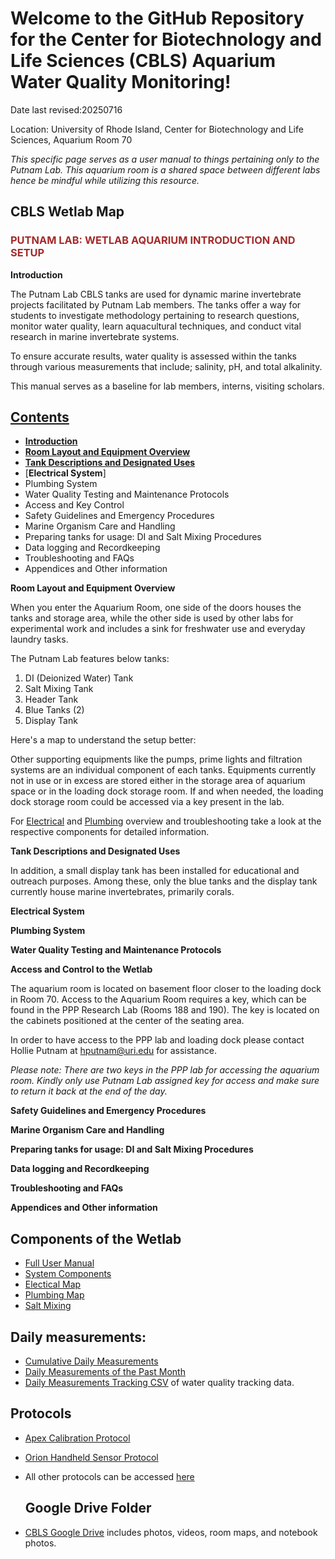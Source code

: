 
# Welcome to the GitHub Repository for the Center for Biotechnology and Life Sciences (CBLS) Aquarium Water Quality Monitoring!

Date last revised:20250716  


Location: University of Rhode Island, Center for Biotechnology and Life Sciences, Aquarium Room 70

*This specific page serves as a user manual to things pertaining only to the Putnam Lab. This aquarium room is a shared space between different labs hence be mindful while utilizing this resource.*

## **CBLS Wetlab Map** 

[Add Map 1 of the general lab including all spaces]: # 

### <font color="brown">**PUTNAM LAB: WETLAB AQUARIUM INTRODUCTION AND SETUP**</font>

**<a name="Introduction"></a> Introduction**

The Putnam Lab CBLS tanks are used for dynamic marine invertebrate projects facilitated by Putnam Lab members. The tanks offer a way for students to investigate methodology pertaining to research questions, monitor water quality, learn aquacultural techniques, and conduct vital research in marine invertebrate systems. 

To ensure accurate results, water quality is assessed within the tanks through various measurements that include; salinity, pH, and total alkalinity.

This manual serves as a baseline for lab members, interns, visiting scholars. 


## <ins> **Contents** </ins>

- [**Introduction**](#Introduction)
- [**Room Layout and Equipment Overview**](#Room_Layout_and_Equipment_Overview)
- [**Tank Descriptions and Designated Uses**](#Tank_Descriptions_and_Designated_Uses)
- [**Electrical System**]
- Plumbing System 
- Water Quality Testing and Maintenance Protocols
- Access and Key Control
- Safety Guidelines and Emergency Procedures
- Marine Organism Care and Handling
- Preparing tanks for usage: DI and Salt Mixing Procedures
- Data logging and Recordkeeping
- Troubleshooting and FAQs 
- Appendices and Other information 


**<a name="Room_Layout_and_Equipment_Overview"></a> Room Layout and Equipment Overview**

When you enter the Aquarium Room, one side of the doors houses the tanks and storage area, while the other side is used by other labs for experimental work and includes a sink for freshwater use and everyday laundry tasks. 

The Putnam Lab features below tanks: 
1. DI (Deionized Water) Tank
2. Salt Mixing Tank
3. Header Tank
4. Blue Tanks (2)
5. Display Tank 

Here's a map to understand the setup better: 

[Top View Add image of Map 2- Specific Map of Putnam Lab tanks and design]: #

[<img width="892" alt="Screen Shot 2023-11-08 at 4 02 07 PM" src="https://github.com/Putnam-Lab/CBLS_Wetlab/assets/5198996/002bc5dc-806a-4b8b-95d4-de0ea7ceeb95">]: #

Other supporting equipments like the pumps, prime lights and filtration systems are an individual component of each tanks. Equipments currently not in use or in excess are stored either in the storage area of aquarium space or in the loading dock storage room. If and when needed, the loading dock storage room could be accessed via a key present in the lab. 

For [Electrical]() and [Plumbing]() overview and troubleshooting take a look at the respective components for detailed information. 

**<a name="Tank_Descriptions_and_Designated_Uses"></a> Tank Descriptions and Designated Uses**


 In addition, a small display tank has been installed for educational and outreach purposes. Among these, only the blue tanks and the display tank currently house marine invertebrates, primarily corals.


**<a name="Electrical_System"></a> Electrical System**


**<a name="Plumbing_System"></a> Plumbing System**


**<a name="Water_Quality_Testing_and_Maintenance_Protocols"></a> Water Quality Testing and Maintenance Protocols**


**<a name="Access_and_Control_to_the_Wetlab"></a> Access and Control to the Wetlab**

The aquarium room is located on basement floor closer to the loading dock in Room 70. Access to the Aquarium Room requires a key, which can be found in the PPP Research Lab (Rooms 188 and 190). The key is located on the cabinets positioned at the center of the seating area. 

In order to have access to the PPP lab and loading dock please contact Hollie Putnam at hputnam@uri.edu for assistance. 

*Please note: There are two keys in the PPP lab for accessing the aquarium room. Kindly only use Putnam Lab assigned key for access and make sure to return it back at the end of the day.*


**<a name="Safety_Guidelines_and_Emergency_Procedures"></a> Safety Guidelines and Emergency Procedures**


**<a name="Marine_Organism_Care_and_Handling"></a> Marine Organism Care and Handling**


**<a name="Preparing_tanks_for_usage:_DI_and_Salt_Mixing_Procedures"></a> Preparing tanks for usage: DI and Salt Mixing Procedures**


**<a name="Data_logging_and_Recordkeeping"></a> Data logging and Recordkeeping**


**<a name="Troubleshooting_and_FAQs"></a> Troubleshooting and FAQs**


**<a name="Appendices_and_Other_Information"></a> Appendices and Other information**


## **Components of the Wetlab**
- [Full User Manual]()
- [System Components]()
- [Electical Map]()
- [Plumbing Map]()
- [Salt Mixing]()

## **Daily measurements:**
- [Cumulative Daily Measurements](https://github.com/Putnam-Lab/CBLS_Wetlab/blob/main/Output/Daily_Measurements_Past_Month.pdf)
- [Daily Measurements of the Past Month](https://github.com/Putnam-Lab/CBLS_Wetlab/blob/main/Output/Daily_Measurements_Past_Month.pdf)
- [Daily Measurements Tracking CSV](https://github.com/Putnam-Lab/CBLS_Wetlab/blob/main/Data/Daily_measurements_tracking.csv) of water quality tracking data.

## **Protocols**
- [Apex Calibration Protocol](https://github.com/Putnam-Lab/CBLS_Wetlab/blob/main/CBLS_Wetlab_Protocols/Apex-Calibration-Protocols.md) 
- [Orion Handheld Sensor Protocol](https://github.com/Putnam-Lab/CBLS_Wetlab/blob/main/CBLS_Wetlab_Protocols/Orion_MultiParameter_Sensor_Protocol.md)
- All other protocols can be accessed [here](https://github.com/Putnam-Lab/CBLS_Wetlab/tree/main/CBLS_Wetlab_Protocols) 


  ## **Google Drive Folder**
- [CBLS Google Drive](https://drive.google.com/drive/u/0/folders/1ocYxPYi3edLmXBJPu962fU0PFoS6fVF6) includes photos, videos, room maps, and notebook photos.

